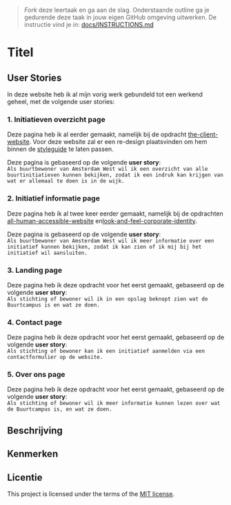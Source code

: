 > _Fork_ deze leertaak en ga aan de slag. 
Onderstaande outline ga je gedurende deze taak in jouw eigen GitHub omgeving uitwerken. 
De instructie vind je in: [docs/INSTRUCTIONS.md](docs/INSTRUCTIONS.md)

# Titel
<!-- Geef je project een titel en schrijf in één zin wat het is -->

## User Stories
<!-- Schrijf de user story waar je aan hebt gewerkt  -->
In deze website heb ik al mijn vorig werk gebundeld tot een werkend geheel, met de volgende user stories:

### 1. Initiatieven overzicht page
Deze pagina heb ik al eerder gemaakt, namelijk bij de opdracht [the-client-website](https://github.com/itsValyria/the-client-website). Voor deze website zal er een re-design plaatsvinden om hem binnen de [styleguide](https://github.com/itsValyria/look-and-feel-living-styleguide) te laten passen.

Deze pagina is gebaseerd op de volgende **user story**: <br>
```Als buurtbewoner van Amsterdam West wil ik een overzicht van alle buurtinitiatieven kunnen bekijken, zodat ik een indruk kan krijgen van wat er allemaal te doen is in de wijk.```

### 2. Initiatief informatie page
Deze pagina heb ik al twee keer eerder gemaakt, namelijk bij de opdrachten [all-human-accessible-website](https://github.com/itsValyria/all-human-accessible-website) en[look-and-feel-corporate-identity](https://github.com/itsValyria/look-and-feel-corporate-identity).

Deze pagina is gebaseerd op de volgende **user story**: <br>
```Als buurtbewoner van Amsterdam West wil ik meer informatie over een initiatief kunnen bekijken, zodat ik kan zien of ik mij bij het initiatief wil aansluiten.```

### 3. Landing page
Deze pagina heb ik deze opdracht voor het eerst gemaakt, gebaseerd op de volgende **user story**: <br>
```Als stichting of bewoner wil ik in een opslag beknopt zien wat de Buurtcampus is en wat ze doen.```

### 4. Contact page
Deze pagina heb ik deze opdracht voor het eerst gemaakt, gebaseerd op de volgende **user story**: <br>
```Als stichting of bewoner kan ik een initiatief aanmelden via een contactformulier op de website.```

### 5. Over ons page
Deze pagina heb ik deze opdracht voor het eerst gemaakt, gebaseerd op de volgende **user story**: <br>
```Als stichting of bewoner wil ik meer informatie kunnen lezen over wat de Buurtcampus is, en wat ze doen.```

## Beschrijving
<!-- In de Beschrijving staat hoe je project er uit ziet, hoe het werkt en wat je er mee kan. -->
<!-- Voeg een mooie poster visual toe 📸 -->
<!-- Voeg een link toe naar Github Pages 🌐-->

## Kenmerken
<!-- Bij Kenmerken staat welke technieken zijn gebruikt en hoe. Wat is de HTML structuur? Wat zijn de belangrijkste dingen in CSS? Wat is er met JS gedaan en hoe? -->

## Licentie

This project is licensed under the terms of the [MIT license](./LICENSE).

